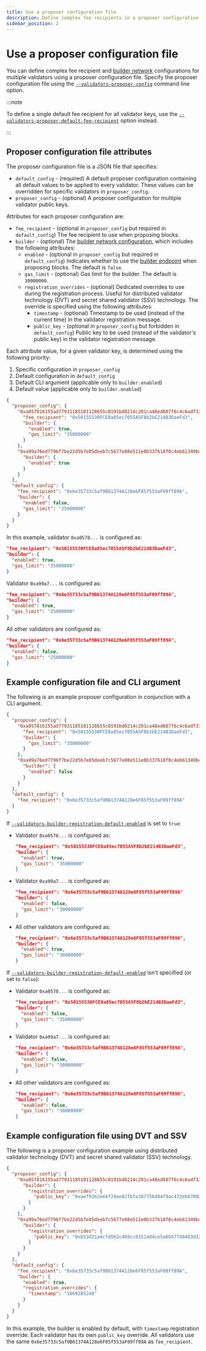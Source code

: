 ```yaml
---
title: Use a proposer configuration file
description: Define complex fee recipients in a proposer configuration file.
sidebar_position: 2
---
```


# Use a proposer configuration file

You can define complex fee recipient and [builder network](builder-network.md) configurations for multiple validators using a proposer configuration file. Specify the proposer configuration file using the [`--validators-proposer-config`](../../reference/cli/index.md#validators-proposer-config) command line option.

:::note

To define a single default fee recipient for all validator keys, use the [`--validators-proposer-default-fee-recipient`](../../reference/cli/index.md#validators-proposer-default-fee-recipient) option instead.

:::

## Proposer configuration file attributes

The proposer configuration file is a JSON file that specifies:

- `default_config` - (required) A default proposer configuration containing all default values to be applied to every validator. These values can be overridden for specific validators in `proposer_config`.
- `proposer_config` - (optional) A proposer configuration for multiple validator public keys.

Attributes for each proposer configuration are:

- `fee_recipient` - (optional in `proposer_config` but required in `default_config`) The fee recipient to use when proposing blocks.
- `builder` - (optional) The [builder network configuration](builder-network.md), which includes the following attributes:
  - `enabled` - (optional in `proposer_config` but required in `default_config`) Indicates whether to use the [builder endpoint](../../reference/cli/index.md#builder-endpoint) when proposing blocks. The default is `false`.
  - `gas_limit` - (optional) Gas limit for the builder. The default is `30000000`.
  - `registration_overrides` - (optional) Dedicated overrides to use during the registration process. Useful for distributed validator technology (DVT) and secret shared validator (SSV) technology. The override is specified using the following attributes:
    - `timestamp` - (optional) Timestamp to be used (instead of the current time) in the validator registration message.
    - `public_key` - (optional in `proposer_config` but forbidden in `default_config`) Public key to be used (instead of the validator's public key) in the validator registration message.

Each attribute value, for a given validator key, is determined using the following priority:

1. Specific configuration in `proposer_config`
2. Default configuration in `default_config`
3. Default CLI argument (applicable only to `builder.enabled`)
4. Default value (applicable only to `builder.enabled`)

```json title="Example configuration file"
{
  "proposer_config": {
    "0xa057816155ad77931185101128655c0191bd0214c201ca48ed887f6c4c6adf334070efcd75140eada5ac83a92506dd7a": {
      "fee_recipient": "0x50155530FCE8a85ec7055A5F8b2bE214B3DaeFd3",
      "builder": {
        "enabled": true,
        "gas_limit": "35000000"
      }
    },
    "0xa99a76ed7796f7be22d5b7e85deeb7c5677e88e511e0b337618f8c4eb61349b4bf2d153f649f7b53359fe8b94a38e44c": {
      "builder": {
        "enabled": true
      }
    }
  },
  "default_config": {
    "fee_recipient": "0x6e35733c5af9B61374A128e6F85f553aF09ff89A",
    "builder": {
      "enabled": false,
      "gas_limit": "25000000"
    }
  }
}
```

In this example, validator `0xa0578...` is configured as:

```json
"fee_recipient": "0x50155530FCE8a85ec7055A5F8b2bE214B3DaeFd3",
"builder": {
  "enabled": true,
  "gas_limit": "35000000"
}
```

Validator `0xa99a7...` is configured as:

```json
"fee_recipient": "0x6e35733c5af9B61374A128e6F85f553aF09ff89A",
"builder": {
  "enabled": true,
  "gas_limit": "25000000"
}
```

All other validators are configured as:

```json
"fee_recipient": "0x6e35733c5af9B61374A128e6F85f553aF09ff89A",
"builder": {
  "enabled": false,
  "gas_limit": "25000000"
}
```

## Example configuration file and CLI argument

The following is an example proposer configuration in conjunction with a CLI argument.

```json
{
  "proposer_config": {
    "0xa057816155ad77931185101128655c0191bd0214c201ca48ed887f6c4c6adf334070efcd75140eada5ac83a92506dd7a": {
      "fee_recipient": "0x50155530FCE8a85ec7055A5F8b2bE214B3DaeFd3",
      "builder": {
        "gas_limit": "35000000"
      }
    },
    "0xa99a76ed7796f7be22d5b7e85deeb7c5677e88e511e0b337618f8c4eb61349b4bf2d153f649f7b53359fe8b94a38e44c": {
      "builder": {
        "enabled": false
      }
    }
  },
  "default_config": {
    "fee_recipient": "0x6e35733c5af9B61374A128e6F85f553aF09ff89A"
  }
}
```

If [`--validators-builder-registration-default-enabled`](../../reference/cli/index.md#validators-builder-registration-default-enabled) is set to `true`:

- Validator `0xa0578...` is configured as:

  ```json
  "fee_recipient": "0x50155530FCE8a85ec7055A5F8b2bE214B3DaeFd3",
  "builder": {
    "enabled": true,
    "gas_limit": "35000000"
  }
  ```

- Validator `0xa99a7...` is configured as:

  ```json
  "fee_recipient": "0x6e35733c5af9B61374A128e6F85f553aF09ff89A"
  "builder": {
    "enabled": false,
    "gas_limit": "30000000"
  }
  ```

- All other validators are configured as:

  ```json
  "fee_recipient": "0x6e35733c5af9B61374A128e6F85f553aF09ff89A",
  "builder": {
    "enabled": true,
    "gas_limit": "30000000"
  }
  ```

If [`--validators-builder-registration-default-enabled`](../../reference/cli/index.md#validators-builder-registration-default-enabled) isn't specified (or set to `false`):

- Validator `0xa0578...` is configured as:

  ```json
  "fee_recipient": "0x50155530FCE8a85ec7055A5F8b2bE214B3DaeFd3",
  "builder": {
    "enabled": false,
    "gas_limit": "35000000"
  }
  ```

- Validator `0xa99a7...` is configured as:

  ```json
  "fee_recipient": "0x6e35733c5af9B61374A128e6F85f553aF09ff89A",
  "builder": {
    "enabled": false,
    "gas_limit": "30000000"
  }
  ```

- All other validators are configured as:

  ```json
  "fee_recipient": "0x6e35733c5af9B61374A128e6F85f553aF09ff89A",
  "builder": {
    "enabled": false,
    "gas_limit": "30000000"
  }
  ```

## Example configuration file using DVT and SSV

The following is a proposer configuration example using distributed validator technology (DVT) and secret shared validator (SSV) technology.

```json
{
  "proposer_config": {
    "0xa057816155ad77931185101128655c0191bd0214c201ca48ed887f6c4c6adf334070efcd75140eada5ac83a92506dd7a": {
      "builder": {
        "registration_overrides": {
          "public_key": "0xaef9162ee6f29ee82fbfe387756d84f9ac472eb8709217aaf28f5ef0ea273f6210e531496470b30d2b7747216e3672d5"
        }
      }
    },
    "0xa99a76ed7796f7be22d5b7e85deeb7c5677e88e511e0b337618f8c4eb61349b4bf2d153f649f7b53359fe8b94a38e44c": {
      "builder": {
        "registration_overrides": {
          "public_key": "0xb53d21a4cfd562c469cc81514d4ce5a6b577d8403d32a394dc265dd190b47fa9f829fdd7963afdf972e5e77854051f6f"
        }
      }
    }
  },
  "default_config": {
    "fee_recipient": "0x6e35733c5af9B61374A128e6F85f553aF09ff89A",
    "builder": {
      "enabled": true,
      "registration_overrides": {
        "timestamp": "1669285248"
      }
    }
  }
}
```

In this example, the builder is enabled by default, with `timestamp` registration override. Each validator has its own `public_key` override. All validators use the same `0x6e35733c5af9B61374A128e6F85f553aF09ff89A` as `fee_recipient`.
